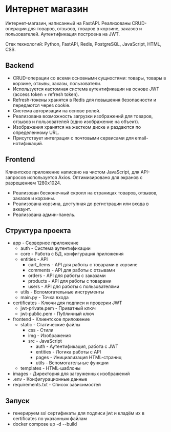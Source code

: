 # Интернет магазин 
Интернет-магазин, написанный на FastAPI. Реализованы CRUD-операции для товаров, отзывов, товаров в корзине, заказов и пользователей.
Аутентификация построена на JWT.

Стек технологий: Python, FastAPI, Redis, PostgreSQL, JavaScript, HTML, CSS.

## Backend
- CRUD-операции со всеми основными сущностями: товары, товары в корзине, отзывы, заказы, пользователи.
- Используется кастомная система аутентификации на основе JWT (access token + refresh token).
- Refresh-токены хранятся в Redis для повышения безопасности и передаются через cookie.
- Система авторизации на основе ролей.
- Реализована возможность загрузки изображений для товаров, отзывов и пользователей (одно изображение на объект).
- Изображения хранятся на жестком диске и раздаются по определенному URL.
- Присутствует интеграция с почтовыми сервисами для email-нотификаций.

## Frontend
Клиентское приложение написано на чистом JavaScript, для API-запросов используется Axios.
Оптимизировано для экранов с разрешением 1280x1024.
- Реализован бесконечный скролл на страницах товаров, отзывов, заказов и корзины.
- Реализована корзина, доступная до регистрации или входа в аккаунт.
- Реализована админ-панель.

## Структура проекта
- app - Серверное приложение
  - auth - Система аутентификации
  - core - Работа с БД, конфигурация приложения
  - entities - API
    - cart_items - API для работы с товарами в корзине
    - comments - API для работы с отзывами
    - orders - API для работы с заказами
    - products - API для работы с товарами 
    - users - API для работы с пользователями
  - utils - Вспомогательные инструменты
  - main.py - Точка входа
- certificates - Ключи для подписи и проверки JWT
  - jwt-private.pem - Приватный ключ
  - jwt-public.pem - Публичный ключ
- frontend - Клиентское приложение
  - static - Статические файлы
    - css - Стили
    - img - Изображения
    - src - JavaScript
      - auth - Аутентификация, работа с JWT
      - entities - Логика работы с API
      - pages - Инициализация HTML-страниц
      - utils - Вспомогательные функции
  - templates - HTML-шаблоны
- images - Директория для загруженных изображений
- .env - Конфигурационные данные
- requirements.txt - Список зависимостей

## Запуск
- генерируем ssl сертификаты для подписи jwt и кладём их в certificates по указанным файлам
- docker compose up -d --build
